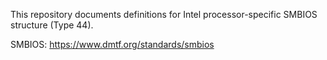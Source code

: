 This repository documents definitions for Intel processor-specific SMBIOS structure (Type 44).

SMBIOS: https://www.dmtf.org/standards/smbios
